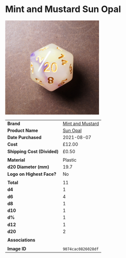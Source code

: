 # Mint and Mustard Sun Opal

<img src="https://raw.githubusercontent.com/jesskelsall/astarus-images/main/dice/9074cac0826028df.jpg" height="300" />

|||
| --- | --- |
| **Brand** | [Mint and Mustard](https://mintmustard.co.uk/) |
| **Product Name** | [Sun Opal](https://mintmustard.co.uk/products/sun-opal-11pc-dice-set) |
| **Date Purchased** | 2021-08-07 |
| **Cost** | £12.00 |
| **Shipping Cost (Divided)** | £0.50 |
||
| **Material** | Plastic |
| **d20 Diameter (mm)** | 19.7 |
| **Logo on Highest Face?** | No |
||
| **Total** | 11 |
| **d4** | 1 |
| **d6** | 4 |
| **d8** | 1 |
| **d10** | 1 |
| **d%** | 1 |
| **d12** | 1 |
| **d20** | 2 |
||
| **Associations** | |
||
| **Image ID** | `9074cac0826028df` |
